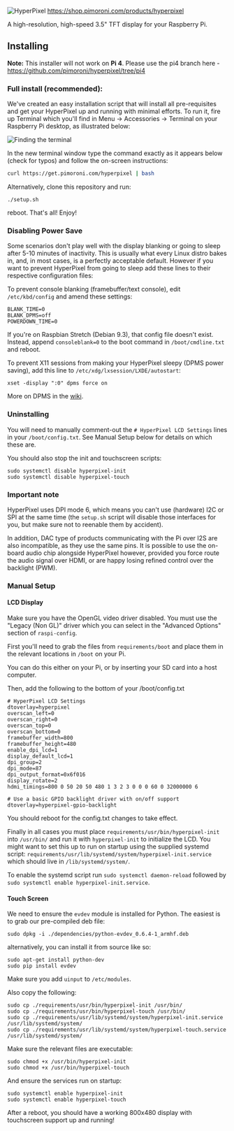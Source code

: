![HyperPixel](https://ci6.googleusercontent.com/proxy/YfpDcYSZFXtvv1LQvBIXDtw6FxcszF5TjyhccIQHJGkMGMoEGhPKsX99aFiLl7Ktj13uP6MotUZTroGpkaCQ_bvAYkEa9yt6EXYCE5IG8XOjdZDZvC7eOkdljnwDpWjn20xakMVj__3ktnf8AKg9oPtRSTU7TmNkin670P8=s0-d-e1-ft#https://gallery.mailchimp.com/96bc28d6ec83869a3f0b79a62/images/bfd012fb-9ad5-4fc8-9d9c-9c66a9ecb80d.png)
https://shop.pimoroni.com/products/hyperpixel

A high-resolution, high-speed 3.5" TFT display for your Raspberry Pi.

## Installing

**Note:** This installer will not work on **Pi 4**. Please use the pi4 branch here - https://github.com/pimoroni/hyperpixel/tree/pi4

### Full install (recommended):

We've created an easy installation script that will install all pre-requisites and get your HyperPixel up and running with minimal efforts. To run it, fire up Terminal which you'll find in Menu -> Accessories -> Terminal
on your Raspberry Pi desktop, as illustrated below:

![Finding the terminal](http://get.pimoroni.com/resources/github-repo-terminal.png)

In the new terminal window type the command exactly as it appears below (check for typos) and follow the on-screen instructions:

```bash
curl https://get.pimoroni.com/hyperpixel | bash
```

Alternatively, clone this repository and run:

```
./setup.sh
```

reboot. That's all! Enjoy!

### Disabling Power Save

Some scenarios don't play well with the display blanking or going to sleep after 5-10 minutes of inactivity. This is usually what every Linux distro bakes in, and, in most cases, is a perfectly acceptable default. However if you want to prevent HyperPixel from going to sleep add these lines to their respective configuration files:

To prevent console blanking (framebuffer/text console), edit `/etc/kbd/config` and amend these settings:

```
BLANK_TIME=0
BLANK_DPMS=off
POWERDOWN_TIME=0
```

If you're on Raspbian Stretch (Debian 9.3), that config file doesn't exist. Instead, append `consoleblank=0` to the boot command in `/boot/cmdline.txt` and reboot.

To prevent X11 sessions from making your HyperPixel sleepy (DPMS power saving), add this line to `/etc/xdg/lxsession/LXDE/autostart`:
```
xset -display ":0" dpms force on
```
More on DPMS in the [wiki](https://wiki.archlinux.org/index.php/Display_Power_Management_Signaling).

### Uninstalling

You will need to manually comment-out the `# HyperPixel LCD Settings` lines in your `/boot/config.txt`. See Manual Setup below for details on which these are.

You should also stop the init and touchscreen scripts:

```
sudo systemctl disable hyperpixel-init
sudo systemctl disable hyperpixel-touch
```

### Important note

HyperPixel uses DPI mode 6, which means you can't use (hardware) I2C or SPI at the same time (the `setup.sh` script will disable those interfaces for you, but make sure not to reenable them by accident).

In addition, DAC type of products communicating with the Pi over I2S are also incompatible, as they use the same pins. It is possible to use the on-board audio chip alongside HyperPixel however, provided you force route the audio signal over HDMI, or are happy losing refined control over the backlight (PWM).

### Manual Setup

#### LCD Display

Make sure you have the OpenGL video driver disabled. You must use the "Legacy (Non GL)" driver which you can select in the "Advanced Options" section of `raspi-config`.

First you'll need to grab the files from `requirements/boot` and place them in the relevant locations in `/boot` on your Pi.

You can do this either on your Pi, or by inserting your SD card into a host computer.

Then, add the following to the bottom of your /boot/config.txt

```
# HyperPixel LCD Settings
dtoverlay=hyperpixel
overscan_left=0
overscan_right=0
overscan_top=0
overscan_bottom=0
framebuffer_width=800
framebuffer_height=480
enable_dpi_lcd=1
display_default_lcd=1
dpi_group=2
dpi_mode=87
dpi_output_format=0x6f016
display_rotate=2
hdmi_timings=800 0 50 20 50 480 1 3 2 3 0 0 0 60 0 32000000 6

# Use a basic GPIO backlight driver with on/off support
dtoverlay=hyperpixel-gpio-backlight
```

You should reboot for the config.txt changes to take effect.

Finally in all cases you must place `requirements/usr/bin/hyperpixel-init` into `/usr/bin/` and run it with `hyperpixel-init` to initialize the LCD. You might want to set this up to run on startup using the supplied systemd script: `requirements/usr/lib/systemd/system/hyperpixel-init.service` which should live in `/lib/systemd/system/`.

To enable the systemd script run `sudo systemctl daemon-reload` followed by `sudo systemctl enable hyperpixel-init.service`.

#### Touch Screen

We need to ensure the `evdev` module is installed for Python. The easiest is to grab our pre-compiled deb file:

```
sudo dpkg -i ./dependencies/python-evdev_0.6.4-1_armhf.deb
```

alternatively, you can install it from source like so:

```
sudo apt-get install python-dev
sudo pip install evdev
```

Make sure you add `uinput` to `/etc/modules`.

Also copy the following:

```
sudo cp ./requirements/usr/bin/hyperpixel-init /usr/bin/
sudo cp ./requirements/usr/bin/hyperpixel-touch /usr/bin/
sudo cp ./requirements/usr/lib/systemd/system/hyperpixel-init.service /usr/lib/systemd/system/
sudo cp ./requirements/usr/lib/systemd/system/hyperpixel-touch.service /usr/lib/systemd/system/
```

Make sure the relevant files are executable:

```
sudo chmod +x /usr/bin/hyperpixel-init
sudo chmod +x /usr/bin/hyperpixel-touch
```

And ensure the services run on startup:

```
sudo systemctl enable hyperpixel-init
sudo systemctl enable hyperpixel-touch
```

After a reboot, you should have a working 800x480 display with touchscreen support up and running!
